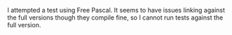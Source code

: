 I attempted a test using Free Pascal.  It seems to have issues linking against the full versions though they compile fine, so I cannot
run tests against the full version.
